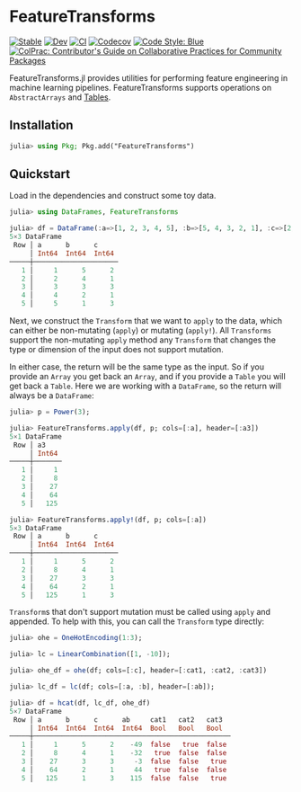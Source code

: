 # FeatureTransforms

[![Stable](https://img.shields.io/badge/docs-stable-blue.svg)](https://invenia.github.io/FeatureTransforms.jl/stable)
[![Dev](https://img.shields.io/badge/docs-dev-blue.svg)](https://invenia.github.io/FeatureTransforms.jl/dev)
[![CI](https://github.com/Invenia/FeatureTransforms.jl/workflows/CI/badge.svg)](https://github.com/Invenia/FeatureTransforms.jl/actions?query=workflow%3ACI)
[![Codecov](https://codecov.io/gh/invenia/FeatureTransforms.jl/branch/master/graph/badge.svg)](https://codecov.io/gh/invenia/FeatureTransforms.jl)
[![Code Style: Blue](https://img.shields.io/badge/code%20style-blue-4495d1.svg)](https://github.com/invenia/BlueStyle)
[![ColPrac: Contributor's Guide on Collaborative Practices for Community Packages](https://img.shields.io/badge/ColPrac-Contributor's%20Guide-blueviolet)](https://github.com/SciML/ColPrac)

FeatureTransforms.jl provides utilities for performing feature engineering in machine learning pipelines.
FeatureTransforms supports operations on `AbstractArrays` and [Tables](https://github.com/JuliaData/Tables.jl).

## Installation
```julia
julia> using Pkg; Pkg.add("FeatureTransforms")
```

## Quickstart
Load in the dependencies and construct some toy data.
```julia
julia> using DataFrames, FeatureTransforms

julia> df = DataFrame(:a=>[1, 2, 3, 4, 5], :b=>[5, 4, 3, 2, 1], :c=>[2, 1, 3, 1, 3])
5×3 DataFrame
 Row │ a      b      c     
     │ Int64  Int64  Int64 
─────┼─────────────────────
   1 │     1      5      2
   2 │     2      4      1
   3 │     3      3      3
   4 │     4      2      1
   5 │     5      1      3
```

Next, we construct the `Transform` that we want to `apply` to the data, which can either be non-mutating (`apply`) or mutating (`apply!`).
All `Transforms` support the non-mutating `apply` method any `Transform` that changes the type or dimension of the input does not support mutation.

In either case, the return will be the same type as the input.
So if you provide an `Array` you get back an `Array`, and if you provide a `Table` you will get back a `Table`.
Here we are working with a `DataFrame`, so the return will always be a `DataFrame`:
```julia
julia> p = Power(3);

julia> FeatureTransforms.apply(df, p; cols=[:a], header=[:a3])
5×1 DataFrame
 Row │ a3    
     │ Int64 
─────┼───────
   1 │     1
   2 │     8
   3 │    27
   4 │    64
   5 │   125

julia> FeatureTransforms.apply!(df, p; cols=[:a])
5×3 DataFrame
 Row │ a      b      c
     │ Int64  Int64  Int64
─────┼─────────────────────
   1 │     1      5      2
   2 │     8      4      1
   3 │    27      3      3
   4 │    64      2      1
   5 │   125      1      3
```


`Transform`s that don't support mutation must be called using `apply` and appended.
To help with this, you can call the `Transform` type directly:
```julia
julia> ohe = OneHotEncoding(1:3);

julia> lc = LinearCombination([1, -10]);

julia> ohe_df = ohe(df; cols=[:c], header=[:cat1, :cat2, :cat3])

julia> lc_df = lc(df; cols=[:a, :b], header=[:ab]);

julia> df = hcat(df, lc_df, ohe_df)
5×7 DataFrame
 Row │ a      b      c      ab     cat1   cat2   cat3  
     │ Int64  Int64  Int64  Int64  Bool   Bool   Bool  
─────┼─────────────────────────────────────────────────
   1 │     1      5      2    -49  false   true  false
   2 │     8      4      1    -32   true  false  false
   3 │    27      3      3     -3  false  false   true
   4 │    64      2      1     44   true  false  false
   5 │   125      1      3    115  false  false   true

```

